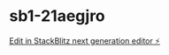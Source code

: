 # sb1-21aegjro

[Edit in StackBlitz next generation editor ⚡️](https://stackblitz.com/~/github.com/nvcdv29/sb1-21aegjro)